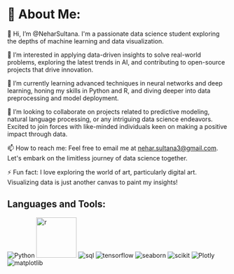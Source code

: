 # 💫 About Me:

👋 Hi, I’m @NeharSultana. I'm a passionate data science student exploring the depths of machine learning and data visualization.

👀 I’m interested in applying data-driven insights to solve real-world problems, exploring the latest trends in AI, and contributing to open-source projects that drive innovation.

🌱 I’m currently learning advanced techniques in neural networks and deep learning, honing my skills in Python and R, and diving deeper into data preprocessing and model deployment.

💞️ I’m looking to collaborate on projects related to predictive modeling, natural language processing, or any intriguing data science endeavors. Excited to join forces with like-minded individuals keen on making a positive impact through data.

📫 How to reach me: Feel free to email me at nehar.sultana3@gmail.com. Let's embark on the limitless journey of data science together.

⚡ Fun fact: I love exploring the world of art, particularly digital art. Visualizing data is just another canvas to paint my insights!

## Languages and Tools:

![Python](https://github.com/NeharSultana/NeharSultana/assets/128970779/1630dc18-adcb-4eab-bd21-1a362085f295)
<img width="92" alt="r" src="https://github.com/NeharSultana/NeharSultana/assets/128970779/7cad2299-c770-47f3-9aaf-7a78ff452e00">
![sql](https://github.com/NeharSultana/NeharSultana/assets/128970779/4505696c-e863-4b67-8f4b-68504e3952f3)
![tensorflow](https://github.com/NeharSultana/NeharSultana/assets/128970779/2f68ce79-cd80-414d-aee3-ae1a5c064581)
![seaborn](https://github.com/NeharSultana/NeharSultana/assets/128970779/2c1f4bf1-b873-4881-a13f-e9f29675c8c8)
![scikit](https://github.com/NeharSultana/NeharSultana/assets/128970779/c2bc5333-2d4d-4029-b501-263e5a57f87c)
![Plotly](https://github.com/NeharSultana/NeharSultana/assets/128970779/2033e285-1783-4311-842e-42cdc66d3e1e)
![matplotlib](https://github.com/NeharSultana/NeharSultana/assets/128970779/64f361d7-4be5-4494-93e9-b032ccbb15f9)
